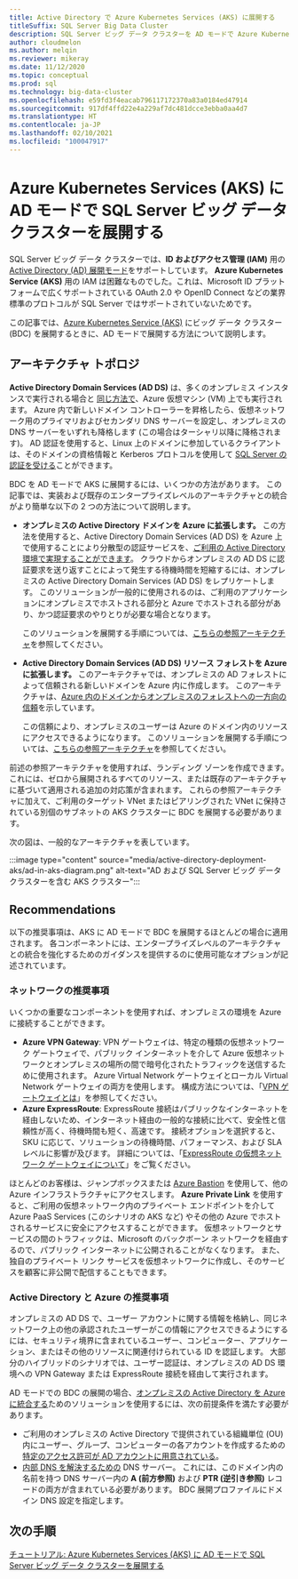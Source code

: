 ```yaml
---
title: Active Directory で Azure Kubernetes Services (AKS) に展開する
titleSuffix: SQL Server Big Data Cluster
description: SQL Server ビッグ データ クラスターを AD モードで Azure Kubernetes Services (AKS) に展開する方法の概念および計画情報について説明します。
author: cloudmelon
ms.author: melqin
ms.reviewer: mikeray
ms.date: 11/12/2020
ms.topic: conceptual
ms.prod: sql
ms.technology: big-data-cluster
ms.openlocfilehash: e59fd3f4eacab796117172370a83a0184ed47914
ms.sourcegitcommit: 917df4ffd22e4a229af7dc481dcce3ebba0aa4d7
ms.translationtype: HT
ms.contentlocale: ja-JP
ms.lasthandoff: 02/10/2021
ms.locfileid: "100047917"
---
```

# <a name="deploy-sql-server-big-data-clusters-in-ad-mode-on-azure-kubernetes-services-aks"></a>Azure Kubernetes Services (AKS) に AD モードで SQL Server ビッグ データ クラスターを展開する

SQL Server ビッグ データ クラスターでは、**ID およびアクセス管理 (IAM)** 用の [Active Directory (AD) 展開モード](./active-directory-prerequisites.md)をサポートしています。 **Azure Kubernetes Service (AKS)** 用の IAM は困難なものでした。これは、Microsoft ID プラットフォームで広くサポートされている OAuth 2.0 や OpenID Connect などの業界標準のプロトコルが SQL Server ではサポートされていないためです。  

この記事では、[Azure Kubernetes Service (AKS)](/azure/aks/intro-kubernetes) にビッグ データ クラスター (BDC) を展開するときに、AD モードで展開する方法について説明します。 

## <a name="architecture-topologies"></a>アーキテクチャ トポロジ

**Active Directory Domain Services (AD DS)** は、多くのオンプレミス インスタンスで実行される場合と [同じ方法で](/windows-server/identity/ad-ds/deploy/virtual-dc/adds-on-azure-vm)、Azure 仮想マシン (VM) 上でも実行されます。  Azure 内で新しいドメイン コントローラーを昇格したら、仮想ネットワーク用のプライマリおよびセカンダリ DNS サーバーを設定し、オンプレミスの DNS サーバーをいずれも降格します (この場合はターシャリ以降に降格されます)。 AD 認証を使用すると、Linux 上のドメインに参加しているクライアントは、そのドメインの資格情報と Kerberos プロトコルを使用して [SQL Server の認証を受ける](../linux/sql-server-linux-active-directory-auth-overview.md)ことができます。

BDC を AD モードで AKS に展開するには、いくつかの方法があります。  この記事では、実装および既存のエンタープライズレベルのアーキテクチャとの統合がより簡単な以下の 2 つの方法について説明します。

* **オンプレミスの Active Directory ドメインを Azure に拡張します。** この方法を使用すると、Active Directory Domain Services (AD DS) を Azure 上で使用することにより分散型の認証サービスを、[ご利用の Active Directory 環境で実現することができます](/azure/architecture/reference-architectures/identity/adds-extend-domain)。 クラウドからオンプレミスの AD DS に認証要求を送り返すことによって発生する待機時間を短縮するには、オンプレミスの Active Directory Domain Services (AD DS) をレプリケートします。 このソリューションが一般的に使用されるのは、ご利用のアプリケーションにオンプレミスでホストされる部分と Azure でホストされる部分があり、かつ認証要求のやりとりが必要な場合となります。

   このソリューションを展開する手順については、[こちらの参照アーキテクチャ](https://github.com/mspnp/identity-reference-architectures/tree/master/adds-extend-domain)を参照してください。

* **Active Directory Domain Services (AD DS) リソース フォレストを Azure に拡張します。** このアーキテクチャでは、オンプレミスの AD フォレストによって信頼される新しいドメインを Azure 内に作成します。 このアーキテクチャは、[Azure 内のドメインからオンプレミスのフォレストへの一方向の信頼](/azure/architecture/reference-architectures/identity/adds-forest)を示しています。

   この信頼により、オンプレミスのユーザーは Azure のドメイン内のリソースにアクセスできるようになります。 このソリューションを展開する手順については、[こちらの参照アーキテクチャ](https://github.com/mspnp/identity-reference-architectures/tree/master/adds-forest)を参照してください。

前述の参照アーキテクチャを使用すれば、ランディング ゾーンを作成できます。これには、ゼロから展開されるすべてのリソース、または既存のアーキテクチャに基づいて適用される追加の対応策が含まれます。 これらの参照アーキテクチャに加えて、ご利用のターゲット VNet またはピアリングされた VNet に保持されている別個のサブネットの AKS クラスターに BDC を展開する必要があります。

次の図は、一般的なアーキテクチャを表しています。

:::image type="content" source="media/active-directory-deployment-aks/ad-in-aks-diagram.png" alt-text="AD および SQL Server ビッグ データ クラスターを含む AKS クラスター":::

## <a name="recommendations"></a>Recommendations

以下の推奨事項は、AKS に AD モードで BDC を展開するほとんどの場合に適用されます。 各コンポーネントには、エンタープライズレベルのアーキテクチャとの統合を強化するためのガイダンスを提供するのに使用可能なオプションが記述されています。

### <a name="networking-recommendations"></a>ネットワークの推奨事項

いくつかの重要なコンポーネントを使用すれば、オンプレミスの環境を Azure に接続することができます。

* **Azure VPN Gateway**: VPN ゲートウェイは、特定の種類の仮想ネットワーク ゲートウェイで、パブリック インターネットを介して Azure 仮想ネットワークとオンプレミスの場所の間で暗号化されたトラフィックを送信するために使用されます。 Azure Virtual Network ゲートウェイとローカル Virtual Network ゲートウェイの両方を使用します。 構成方法については、「[VPN ゲートウェイとは](/azure/vpn-gateway/vpn-gateway-about-vpngateways)」を参照してください。
* **Azure ExpressRoute**: ExpressRoute 接続はパブリックなインターネットを経由しないため、インターネット経由の一般的な接続に比べて、安全性と信頼性が高く、待機時間も短く、高速です。 接続オプションを選択すると、SKU に応じて、ソリューションの待機時間、パフォーマンス、および SLA レベルに影響が及びます。 詳細については、「[ExpressRoute の仮想ネットワーク ゲートウェイについて](/azure/expressroute/expressroute-about-virtual-network-gateways)」をご覧ください。

ほとんどのお客様は、ジャンプボックスまたは [Azure Bastion](/azure/bastion/bastion-overview) を使用して、他の Azure インフラストラクチャにアクセスします。 **Azure Private Link** を使用すると、ご利用の仮想ネットワーク内のプライベート エンドポイントを介して Azure PaaS Services (このシナリオの AKS など) やその他の Azure でホストされるサービスに安全にアクセスすることができます。 仮想ネットワークとサービスの間のトラフィックは、Microsoft のバックボーン ネットワークを経由するので、パブリック インターネットに公開されることがなくなります。 また、独自のプライベート リンク サービスを仮想ネットワークに作成し、そのサービスを顧客に非公開で配信することもできます。

### <a name="active-directory-and-azure-recommendation"></a>Active Directory と Azure の推奨事項

オンプレミスの AD DS で、ユーザー アカウントに関する情報を格納し、同じネットワーク上の他の承認されたユーザーがこの情報にアクセスできるようにするには、セキュリティ境界に含まれているユーザー、コンピューター、アプリケーション、またはその他のリソースに関連付けられている ID を認証します。 大部分のハイブリッドのシナリオでは、ユーザー認証は、オンプレミスの AD DS 環境への VPN Gateway または ExpressRoute 接続を経由して実行されます。  

AD モードでの BDC の展開の場合、[オンプレミスの Active Directory を Azure に統合する](/azure/architecture/reference-architectures/identity/)ためのソリューションを使用するには、次の前提条件を満たす必要があります。

* ご利用のオンプレミスの Active Directory で提供されている組織単位 (OU) 内にユーザー、グループ、コンピューターの各アカウントを作成するための[特定のアクセス許可が AD アカウントに用意されている](active-directory-prerequisites.md)。
* [内部 DNS を解決するための](active-directory-dns-reconciliation.md) DNS サーバー。 これには、このドメイン内の名前を持つ DNS サーバー内の **A (前方参照)** および **PTR (逆引き参照)** レコードの両方が含まれている必要があります。 BDC 展開プロファイルにドメイン DNS 設定を指定します。  

## <a name="next-steps"></a>次の手順

[チュートリアル: Azure Kubernetes Services (AKS) に AD モードで SQL Server ビッグ データ クラスターを展開する](active-directory-deployment-aks-tutorial.md)